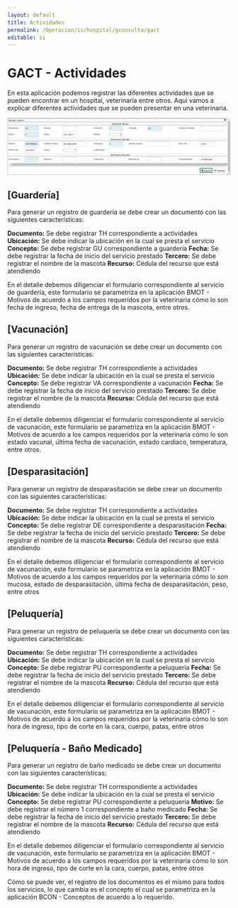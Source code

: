 ```yaml
---
layout: default
title: Actividades
permalink: /Operacion/is/hospital/gconsulta/gact
editable: si
---
```


# GACT - Actividades

En esta aplicación podemos registrar las diferentes actividades que se pueden encontrar en un hospital, veterinaria entre otros. Aqui vamos a explicar diferentes actividades que se pueden presentar en una veterinaria.

![](MaestroGACT.png)

## [Guardería]

Para generar un registro de guardería se debe crear un documento con las siguientes características:

**Documento:** Se debe registrar TH correspondiente a actividades
**Ubicación:** Se debe indicar la ubicación en la cual se presta el servicio
**Concepto:** Se debe registrar GU correspondiente a guardería
**Fecha:** Se debe registrar la fecha de inicio del servicio prestado
**Tercero:** Se debe registrar el nombre de la mascota 
**Recurso:** Cédula del recurso que está atendiendo

En el detalle debemos diligenciar el formulario correspondiente al servicio de guardería, este formulario se parametriza en la aplicación BMOT - Motivos de acuerdo a los campos requeridos por la veterinaria cómo lo son fecha de ingreso, fecha de entrega de la mascota, entre otros.


## [Vacunación]

Para generar un registro de vacunación se debe crear un documento con las siguientes características:

**Documento:** Se debe registrar TH correspondiente a actividades
**Ubicación:** Se debe indicar la ubicación en la cual se presta el servicio
**Concepto:** Se debe registrar VA correspondiente a vacunación
**Fecha:** Se debe registrar la fecha de inicio del servicio prestado
**Tercero:** Se debe registrar el nombre de la mascota 
**Recurso:** Cédula del recurso que está atendiendo

En el detalle debemos diligenciar el formulario correspondiente al servicio de vacunación, este formulario se parametriza en la aplicación BMOT - Motivos de acuerdo a los campos requeridos por la veterinaria cómo lo son estado vacunal, última fecha de vacunación, estado cardiaco, temperatura, entre otros.


## [Desparasitación]

Para generar un registro de desparasitación se debe crear un documento con las siguientes características:

**Documento:** Se debe registrar TH correspondiente a actividades
**Ubicación:** Se debe indicar la ubicación en la cual se presta el servicio
**Concepto:** Se debe registrar DE correspondiente a desparasitación
**Fecha:** Se debe registrar la fecha de inicio del servicio prestado
**Tercero:** Se debe registrar el nombre de la mascota 
**Recurso:** Cédula del recurso que está atendiendo

En el detalle debemos diligenciar el formulario correspondiente al servicio de vacunación, este formulario se parametriza en la aplicación BMOT - Motivos de acuerdo a los campos requeridos por la veterinaria cómo lo son mucosa, estado de desparasitación, última fecha de desparasitación, peso, entre otros


## [Peluquería]

Para generar un registro de peluquería se debe crear un documento con las siguientes características:

**Documento:** Se debe registrar TH correspondiente a actividades
**Ubicación:** Se debe indicar la ubicación en la cual se presta el servicio
**Concepto:** Se debe registrar PU correspondiente a peluquería
**Fecha:** Se debe registrar la fecha de inicio del servicio prestado
**Tercero:** Se debe registrar el nombre de la mascota 
**Recurso:** Cédula del recurso que está atendiendo

En el detalle debemos diligenciar el formulario correspondiente al servicio de vacunación, este formulario se parametriza en la aplicación BMOT - Motivos de acuerdo a los campos requeridos por la veterinaria cómo lo son hora de ingreso, tipo de corte en la cara, cuerpo, patas, entre otros


## [Peluquería - Baño Medicado]

Para generar un registro de baño medicado se debe crear un documento con las siguientes características:

**Documento:** Se debe registrar TH correspondiente a actividades
**Ubicación:** Se debe indicar la ubicación en la cual se presta el servicio
**Concepto:** Se debe registrar PU correspondiente a peluquería
**Motivo:** Se debe registrar el número 1 correspondiente a baño medicado
**Fecha:** Se debe registrar la fecha de inicio del servicio prestado
**Tercero:** Se debe registrar el nombre de la mascota 
**Recurso:** Cédula del recurso que está atendiendo

En el detalle debemos diligenciar el formulario correspondiente al servicio de vacunación, este formulario se parametriza en la aplicación BMOT - Motivos de acuerdo a los campos requeridos por la veterinaria cómo lo son hora de ingreso, tipo de corte en la cara, cuerpo, patas, entre otros

Cómo se puede ver, el registro de los documentos es el mismo para todos los servicios, lo que cambia es el concepto el cual se parametriza en la aplicación BCON - Conceptos de acuerdo a lo requerido. 

